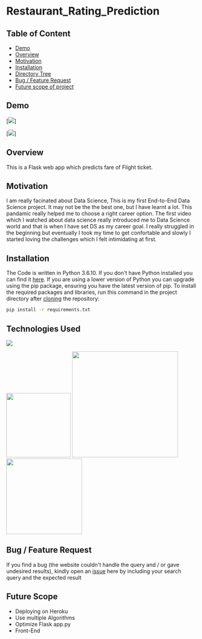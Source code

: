 # Restaurant_Rating_Prediction
 


## Table of Content
  * [Demo](#demo)
  * [Overview](#overview)
  * [Motivation](#motivation)
  * [Installation](#installation)
  * [Directory Tree](#directory-tree)
  * [Bug / Feature Request](#bug---feature-request)
  * [Future scope of project](#future-scope)


## Demo

[![](https://imgur.com/fvbqZLd)]

[![](https://imgur.com/eJESfVX)]

## Overview
This is a Flask web app which predicts fare of Flight ticket.

## Motivation
I am really facinated about Data Science, This is my first End-to-End Data Science project. It may not be the the best one, but I have learnt a lot. This pandamic really helped me to choose a right career option. The first video which I watched about data science really introduced me to Data Science world and that is when I have set DS as my career goal. I really struggled in the beginning but eventually I took my time to get confortable and slowly I started loving the challenges which I felt intimidating at first.

## Installation
The Code is written in Python 3.6.10. If you don't have Python installed you can find it [here](https://www.python.org/downloads/). If you are using a lower version of Python you can upgrade using the pip package, ensuring you have the latest version of pip. To install the required packages and libraries, run this command in the project directory after [cloning](https://www.howtogeek.com/451360/how-to-clone-a-github-repository/) the repository:
```bash
pip install -r requirements.txt
```

## Technologies Used

![](https://forthebadge.com/images/badges/made-with-python.svg)

[<img target="_blank" src="https://flask.palletsprojects.com/en/1.1.x/_images/flask-logo.png" width=170>](https://flask.palletsprojects.com/en/1.1.x/) [<img target="_blank" src="https://number1.co.za/wp-content/uploads/2017/10/gunicorn_logo-300x85.png" width=280>](https://gunicorn.org) [<img target="_blank" src="https://scikit-learn.org/stable/_static/scikit-learn-logo-small.png" width=200>](https://scikit-learn.org/stable/) 


## Bug / Feature Request

If you find a bug (the website couldn't handle the query and / or gave undesired results), kindly open an [issue](https://github.com/naveen-1609/Restaurant_Rating_Prediction/issues) here by including your search query and the expected result

## Future Scope

* Deploying on Heroku
* Use multiple Algorithms
* Optimize Flask app.py
* Front-End 
